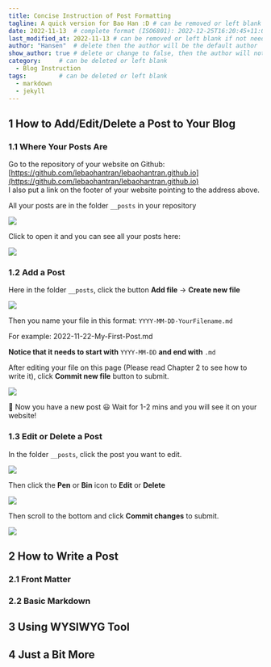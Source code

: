 ```yaml
---
title: Concise Instruction of Post Formatting
tagline: A quick version for Bao Han :D # can be removed or left blank if not needed
date: 2022-11-13  # complete format (ISO6801): 2022-12-25T16:20:45+11:00
last_modified_at: 2022-11-13 # can be removed or left blank if not needed
author: "Hansen"  # delete then the author will be the default author
show_author: true # delete or change to false, then the author will not be shown below the title
category:     # can be deleted or left blank
  - Blog Instruction
tags:         # can be deleted or left blank
  - markdown
  - jekyll
---
```

## 1 How to Add/Edit/Delete a Post to Your Blog

### 1.1 Where Your Posts Are

Go to the repository of your website on Github: [https://github.com/lebaohantran/lebaohantran.github.io](https://github.com/lebaohantran/lebaohantran.github.io)  
I also put a link on the footer of your website pointing to the address above.

All your posts are in the folder `__posts` in your repository

![](https://33333.cdn.cke-cs.com/kSW7V9NHUXugvhoQeFaf/images/4502146bc0f75bfca400d755cf68344cd122f8fcea36e7c1.png)

Click to open it and you can see all your posts here:

![](https://33333.cdn.cke-cs.com/kSW7V9NHUXugvhoQeFaf/images/30e87b4ad38b7fcfb1cefa2aec52acc6d657157d98ab37fe.png)

### 1.2 Add a Post

Here in the folder `__posts`, click the button **Add file** → **Create new file**

![](https://33333.cdn.cke-cs.com/kSW7V9NHUXugvhoQeFaf/images/a95bf3dc886e6e43133541679580b57e6994617334d34f15.png)

Then you name your file in this format: `YYYY-MM-DD-YourFilename.md`

For example: 2022-11-22-My-First-Post.md

**Notice that it needs to start with** `YYYY-MM-DD` **and end with** `.md`

After editing your file on this page (Please read Chapter 2 to see how to write it), click **Commit new file** button to submit.

![](https://33333.cdn.cke-cs.com/kSW7V9NHUXugvhoQeFaf/images/bd9eff34c2a73ccc7b320136f8c6c65f86524347c9b782bd.png)

🎉 Now you have a new post 😃 Wait for 1-2 mins and you will see it on your website!

### 1.3 Edit or Delete a Post

In the folder `__posts`, click the post you want to edit.

![](https://33333.cdn.cke-cs.com/kSW7V9NHUXugvhoQeFaf/images/30e87b4ad38b7fcfb1cefa2aec52acc6d657157d98ab37fe.png)

Then click the **Pen** or **Bin** icon to **Edit** or **Delete**

![](https://33333.cdn.cke-cs.com/kSW7V9NHUXugvhoQeFaf/images/c5bc9d8abac6d75fcd35dab8b5e43f7740b94ced8ba7dc26.png)

Then scroll to the bottom and click **Commit changes** to submit.

![](https://33333.cdn.cke-cs.com/kSW7V9NHUXugvhoQeFaf/images/2a91d9c2117c3d33b266077d51e576718b9404a9b94a0436.png)

## 2 How to Write a Post

### 2.1 Front Matter

### 2.2 Basic Markdown

## 3 Using WYSIWYG Tool

## 4 Just a Bit More
